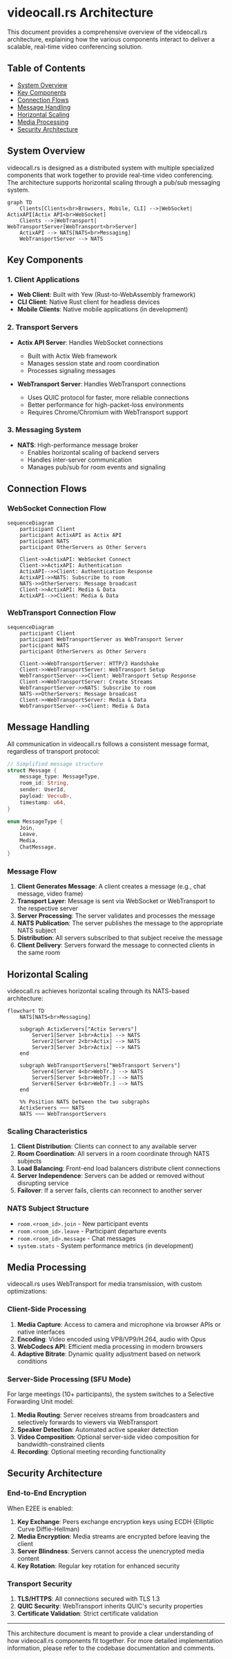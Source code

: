 # videocall.rs Architecture

This document provides a comprehensive overview of the videocall.rs architecture, explaining how the various components interact to deliver a scalable, real-time video conferencing solution.

## Table of Contents

- [System Overview](#system-overview)
- [Key Components](#key-components)
- [Connection Flows](#connection-flows)
- [Message Handling](#message-handling)
- [Horizontal Scaling](#horizontal-scaling)
- [Media Processing](#media-processing)
- [Security Architecture](#security-architecture)

## System Overview

videocall.rs is designed as a distributed system with multiple specialized components that work together to provide real-time video conferencing. The architecture supports horizontal scaling through a pub/sub messaging system.

```mermaid
graph TD
    Clients[Clients<br>Browsers, Mobile, CLI] -->|WebSocket| ActixAPI[Actix API<br>WebSocket]
    Clients -->|WebTransport| WebTransportServer[WebTransport<br>Server]
    ActixAPI --> NATS[NATS<br>Messaging]
    WebTransportServer --> NATS
```

## Key Components

### 1. Client Applications

- **Web Client**: Built with Yew (Rust-to-WebAssembly framework)
- **CLI Client**: Native Rust client for headless devices
- **Mobile Clients**: Native mobile applications (in development)

### 2. Transport Servers

- **Actix API Server**: Handles WebSocket connections
  - Built with Actix Web framework
  - Manages session state and room coordination
  - Processes signaling messages

- **WebTransport Server**: Handles WebTransport connections
  - Uses QUIC protocol for faster, more reliable connections
  - Better performance for high-packet-loss environments
  - Requires Chrome/Chromium with WebTransport support

### 3. Messaging System

- **NATS**: High-performance message broker
  - Enables horizontal scaling of backend servers
  - Handles inter-server communication
  - Manages pub/sub for room events and signaling

## Connection Flows

### WebSocket Connection Flow

```mermaid
sequenceDiagram
    participant Client
    participant ActixAPI as Actix API
    participant NATS
    participant OtherServers as Other Servers
    
    Client->>ActixAPI: WebSocket Connect
    Client->>ActixAPI: Authentication
    ActixAPI-->>Client: Authentication Response
    ActixAPI->>NATS: Subscribe to room
    NATS->>OtherServers: Message broadcast
    Client->>ActixAPI: Media & Data
    ActixAPI-->>Client: Media & Data
```

### WebTransport Connection Flow

```mermaid
sequenceDiagram
    participant Client
    participant WebTransportServer as WebTransport Server
    participant NATS
    participant OtherServers as Other Servers
    
    Client->>WebTransportServer: HTTP/3 Handshake
    Client->>WebTransportServer: WebTransport Setup
    WebTransportServer-->>Client: WebTransport Setup Response
    Client->>WebTransportServer: Create Streams
    WebTransportServer->>NATS: Subscribe to room
    NATS->>OtherServers: Message broadcast
    Client->>WebTransportServer: Media & Data
    WebTransportServer-->>Client: Media & Data
```

## Message Handling

All communication in videocall.rs follows a consistent message format, regardless of transport protocol:

```rust
// Simplified message structure
struct Message {
    message_type: MessageType,
    room_id: String,
    sender: UserId,
    payload: Vec<u8>,
    timestamp: u64,
}

enum MessageType {
    Join,
    Leave,
    Media,
    ChatMessage,
}
```

### Message Flow

1. **Client Generates Message**: A client creates a message (e.g., chat message, video frame)
2. **Transport Layer**: Message is sent via WebSocket or WebTransport to the respective server
3. **Server Processing**: The server validates and processes the message
4. **NATS Publication**: The server publishes the message to the appropriate NATS subject
5. **Distribution**: All servers subscribed to that subject receive the message
6. **Client Delivery**: Servers forward the message to connected clients in the same room

## Horizontal Scaling

videocall.rs achieves horizontal scaling through its NATS-based architecture:

```mermaid
flowchart TD
    NATS[NATS<br>Messaging]
    
    subgraph ActixServers["Actix Servers"]
        Server1[Server 1<br>Actix] --> NATS
        Server2[Server 2<br>Actix] --> NATS
        Server3[Server 3<br>Actix] --> NATS
    end
    
    subgraph WebTransportServers["WebTransport Servers"]
        Server4[Server 4<br>WebTr.] --> NATS
        Server5[Server 5<br>WebTr.] --> NATS
        Server6[Server 6<br>WebTr.] --> NATS
    end
    
    %% Position NATS between the two subgraphs
    ActixServers ~~~ NATS
    NATS ~~~ WebTransportServers
```

### Scaling Characteristics

1. **Client Distribution**: Clients can connect to any available server
2. **Room Coordination**: All servers in a room coordinate through NATS subjects
3. **Load Balancing**: Front-end load balancers distribute client connections
4. **Server Independence**: Servers can be added or removed without disrupting service
5. **Failover**: If a server fails, clients can reconnect to another server

### NATS Subject Structure

- `room.<room_id>.join` - New participant events
- `room.<room_id>.leave` - Participant departure events
- `room.<room_id>.message` - Chat messages
- `system.stats` - System performance metrics (in development)

## Media Processing

videocall.rs uses WebTransport for media transmission, with custom optimizations:

### Client-Side Processing

1. **Media Capture**: Access to camera and microphone via browser APIs or native interfaces
2. **Encoding**: Video encoded using VP8/VP9/H.264, audio with Opus
3. **WebCodecs API**: Efficient media processing in modern browsers
4. **Adaptive Bitrate**: Dynamic quality adjustment based on network conditions

### Server-Side Processing (SFU Mode)

For large meetings (10+ participants), the system switches to a Selective Forwarding Unit model:

1. **Media Routing**: Server receives streams from broadcasters and selectively forwards to viewers via WebTransport
2. **Speaker Detection**: Automated active speaker detection
3. **Video Composition**: Optional server-side video composition for bandwidth-constrained clients
4. **Recording**: Optional meeting recording functionality

## Security Architecture

### End-to-End Encryption

When E2EE is enabled:

1. **Key Exchange**: Peers exchange encryption keys using ECDH (Elliptic Curve Diffie-Hellman)
2. **Media Encryption**: Media streams are encrypted before leaving the client
3. **Server Blindness**: Servers cannot access the unencrypted media content
4. **Key Rotation**: Regular key rotation for enhanced security

### Transport Security

1. **TLS/HTTPS**: All connections secured with TLS 1.3
2. **QUIC Security**: WebTransport inherits QUIC's security properties
3. **Certificate Validation**: Strict certificate validation

---

This architecture document is meant to provide a clear understanding of how videocall.rs components fit together. For more detailed implementation information, please refer to the codebase documentation and comments. 